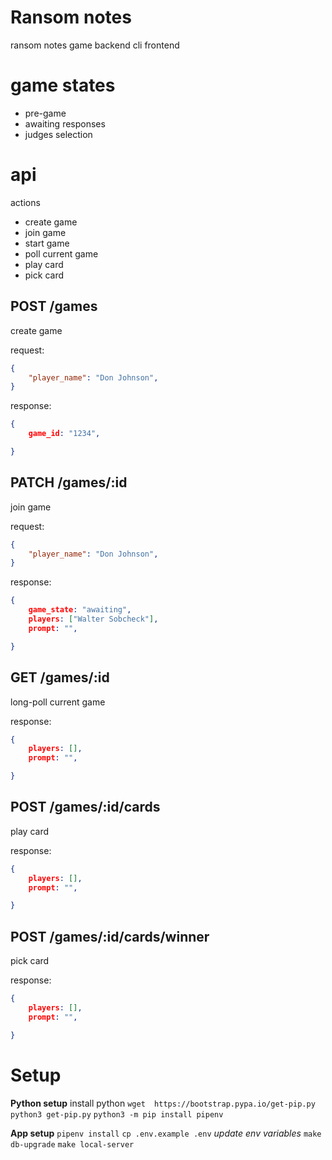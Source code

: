 # Ransom notes
ransom notes game backend
cli frontend

# game states
- pre-game
- awaiting responses
- judges selection
# api

actions
- create game
- join game
- start game
- poll current game
- play card
- pick card

## POST /games
create game

request:
```json
{
    "player_name": "Don Johnson",
}
```

response:
```json
{
    game_id: "1234",

}
```
## PATCH /games/:id
join game

request:
```json
{
    "player_name": "Don Johnson",
}
```
response:
```json
{
    game_state: "awaiting",
    players: ["Walter Sobcheck"],
    prompt: "",

}
```

## GET /games/:id
long-poll current game

response:
```json
{
    players: [],
    prompt: "",

}
```

## POST /games/:id/cards
play card

response:
```json
{
    players: [],
    prompt: "",

}
```
## POST /games/:id/cards/winner
pick card

response:
```json
{
    players: [],
    prompt: "",

}
```

# Setup
**Python setup**
install python
`wget  https://bootstrap.pypa.io/get-pip.py`
`python3 get-pip.py`
`python3 -m pip install pipenv`

**App setup**
`pipenv install`
`cp .env.example .env`
*update env variables*
`make db-upgrade`
`make local-server`